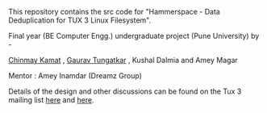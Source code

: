 This repository contains the src code for "Hammerspace - Data Deduplication for TUX 3 Linux Filesystem". 

Final year (BE Computer Engg.) undergraduate project (Pune University) by -  

[Chinmay Kamat](http://github.com/cdkamat) , [Gaurav Tungatkar](http://sites.google.com/site/gtungatkar/home) , Kushal Dalmia and Amey Magar  

Mentor : Amey Inamdar (Dreamz Group)

Details of the design and other discussions can be found on the Tux 3 mailing list [here](http://mailman.tux3.org/pipermail/tux3/2009-January/000669.html) and [here](http://mailman.tux3.org/pipermail/tux3/2009-February/000718.html).

